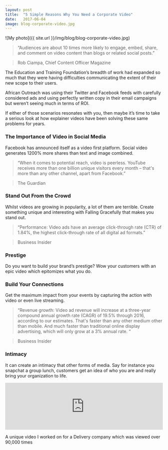 ```yaml
---
layout: post
title:  "5 Simple Reasons Why You Need a Corporate Video"
date:   2017-06-04
image: blog-corporate-video.jpg
---
```


![My photo]({{ site.url }}/img/blog/blog-corporate-video.jpg)

>“Audiences are about 10 times more likely to engage, embed, share, and comment on video content than blogs or related social posts.”

>Rob Ciampa, Chief Content Officer Magazine

The Education and Training Foundation’s breadth of work had expanded so much that they were having difficulties communicating the extent of their new scope to their users.

African Outreach was using their Twitter and Facebook feeds with carefully considered ads and using perfectly written copy in their email campaigns but weren’t seeing much in terms of ROI.

If either of those scenarios resonates with you, then maybe it’s time to take a serious look at how explainer videos have been solving these same problems for years.

### The Importance of Video in Social Media
Facebook has announced itself as a video first platform. Social video generates 1200% more shares than text and image combined.

>“When it comes to potential reach, video is peerless. YouTube receives more than one billion unique visitors every month – that's more than any other channel, apart from Facebook.”

>The Guardian

### Stand Out From the Crowd
Whilst videos are growing in popularity, a lot of them are terrible. Create something unique and interesting with Falling Gracefully that makes you stand out.

>“Performance: Video ads have an average click-through rate (CTR) of 1.84%, the highest click-through rate of all digital ad formats.”

>Business Insider

### Prestige
Do you want to build your brand’s prestige? Wow your customers with an epic video which epitomizes what you do.
 
### Build Your Connections
Get the maximum impact from your events by capturing the action with video or even live streaming.

>“Revenue growth: Video ad revenue will increase at a three-year compound annual growth rate (CAGR) of 19.5% through 2016, according to our estimates. That's faster than any other medium other than mobile. And much faster than traditional online display advertising, which will only grow at a 3% annual rate. “

>Business Insider
 

### Intimacy
It can create an intimacy that other forms of media. Say for instance you snapchat a group lunch, customers get an idea of who you are and really bring your organization to life. 

<div class="video-responsive">
  <iframe width="100%" height="auto"  src="https://www.youtube.com/embed/TQyYIijyDuk?rel=0&amp;showinfo=0;start=93" frameborder="0" allowfullscreen></iframe>
</div>

A unique video I worked on for a Delivery company which was viewed over 90,000 times
